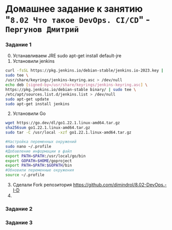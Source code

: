 # Домашнее задание к занятию "`8.02 Что такое DevOps. СI/СD`" - `Пергунов Дмитрий`

### Задание 1
0. Устанавливаем JRE sudo apt-get install default-jre
1. Установили jenkins
```bash
curl -fsSL https://pkg.jenkins.io/debian-stable/jenkins.io-2023.key |
sudo tee \
/usr/share/keyrings/jenkins-keyring.asc > /dev/null
echo deb [signed-by=/usr/share/keyrings/jenkins-keyring.asc] \
https://pkg.jenkins.io/debian-stable binary/ | sudo tee \
/etc/apt/sources.list.d/jenkins.list > /dev/null
sudo apt-get update
sudo apt-get install jenkins
```
2. Установили Go
```bash
wget https://go.dev/dl/go1.22.1.linux-amd64.tar.gz
sha256sum go1.22.1.linux-amd64.tar.gz
sudo tar -C /usr/local -xzf go1.22.1.linux-amd64.tar.gz

#Настройка переменных окружений
sudo nano ~/.profile
#Добавление информации в файл
export PATH=$PATH:/usr/local/go/bin
export GOPATH=$HOME/goproject
export PATH=$PATH:$GOPATH/bin
#Обновили переменные окружения
source ~/.profile
```
3. Сделали Fork репозитория https://github.com/dimindrol/8.02-DevOps.-I-D
4. 
    
### Задание 2

### Задание 3


